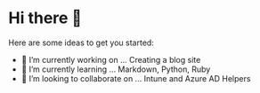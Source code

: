 # Hi there 👋

<!--
**ChrisSidebotham/ChrisSidebotham** is a ✨ _special_ ✨ repository because its `README.md` (this file) appears on your GitHub profile. 
-->

Here are some ideas to get you started:

- 🔭 I’m currently working on ... Creating a blog site
- 🌱 I’m currently learning ... Markdown, Python, Ruby
- 👯 I’m looking to collaborate on ... Intune and Azure AD Helpers

